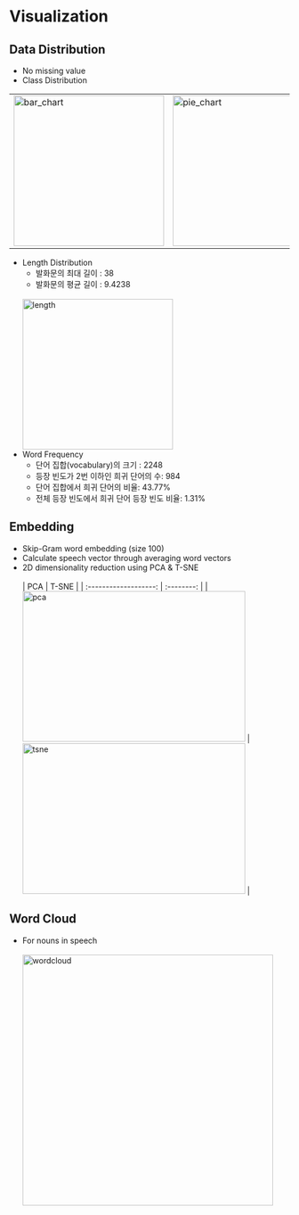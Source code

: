 # Visualization

## Data Distribution
- No missing value
- Class Distribution
<table><tr>
    <td><img height="270" alt="bar_chart" src="https://user-images.githubusercontent.com/84002893/129836953-653759ff-8fd1-4f7b-8387-16a1082c938e.png"></td>
    <td><img height="270" alt="pie_chart" src="https://user-images.githubusercontent.com/84002893/129836963-67bed37f-1fb0-4ef4-aae4-a180072ced44.png"></td>
</tr></table>

- Length Distribution 
  - 발화문의 최대 길이 : 38
  - 발화문의 평균 길이 : 9.4238
  <br>
  <img height="270" alt="length" src="https://user-images.githubusercontent.com/84002893/129837429-8fc3cb04-6bcd-4f00-a233-2e5e97a2ead3.png">
- Word Frequency
  - 단어 집합(vocabulary)의 크기 : 2248
  - 등장 빈도가 2번 이하인 희귀 단어의 수: 984
  - 단어 집합에서 희귀 단어의 비율:  43.77%
  - 전체 등장 빈도에서 희귀 단어 등장 빈도 비율:  1.31%

## Embedding
- Skip-Gram word embedding (size 100)
- Calculate speech vector through averaging word vectors
- 2D dimensionality reduction using PCA & T-SNE
  <br><br>
  | PCA             | T-SNE |
  | :-------------------: | :--------: |
  | <img width="400" height="270" alt="pca" src="https://user-images.githubusercontent.com/84002893/129838699-919d8579-fb2c-415b-9a9f-860bf5e51e43.png"> | <img width="400" height="270" alt="tsne" src="https://user-images.githubusercontent.com/84002893/129838707-05745885-5fe7-4448-9630-4325fe433e42.png">  |


## Word Cloud
- For nouns in speech
  <br><br>
  <img height="450" alt="wordcloud" src="https://user-images.githubusercontent.com/84002893/129841106-207eeb31-6612-4749-ae31-2d35c47d7e59.png">
